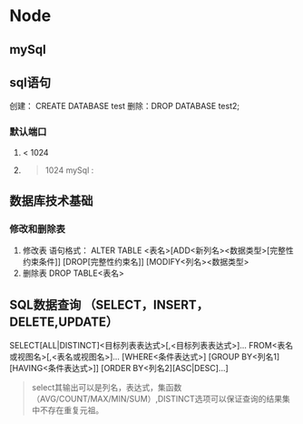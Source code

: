 # Node
## mySql
## sql语句
创建： CREATE DATABASE test
删除：DROP DATABASE test2;
### 默认端口
1. < 1024
2. > 1024
mySql :
## 数据库技术基础
### 修改和删除表
1. 修改表
语句格式：
ALTER TABLE <表名>[ADD<新列名><数据类型>[完整性约束条件]]
                    [DROP[完整性约束名]]
                    [MODIFY<列名><数据类型>
2. 删除表
DROP TABLE<表名>
## SQL数据查询 （SELECT，INSERT，DELETE,UPDATE）
SELECT[ALL|DISTINCT]<目标列表表达式>[,<目标列表表达式>]...
        FROM<表名或视图名>[,<表名或视图名>]...
        [WHERE<条件表达式>]
        [GROUP BY<列名1][HAVING<条件表达式>]]
        [ORDER BY<列名2][ASC|DESC]...]
>select其输出可以是列名，表达式，集函数（AVG/COUNT/MAX/MIN/SUM）,DISTINCT选项可以保证查询的结果集中不存在重复元祖。
